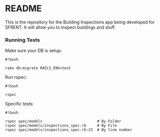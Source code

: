 # README #

This is the repository for the Building Inspections app being developed for SFRENT. It will allow you to inspect buildings and stuff.

### Running Tests ###

Make sure your DB is setup: 
```
#!bash

rake db:migrate RAILS_ENV=test
```
Run rspec:
```
#!bash

rspec
```
Specific tests:

```
#!bash

rspec spec/models                         # By Folder
rspec spec/models/inspections_spec.rb     # By File
rspec spec/models/inspections_spec.rb:23  # By line number
```